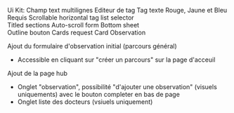 Ui Kit:
  Champ text multilignes
	Editeur de tag
  Tag texte	Rouge, Jaune et Bleu
  Requis
  Scrollable horizontal tag list selector	
  Titled sections
  Auto-scroll form
  Bottom sheet	
  Outline bouton
  Cards request
  Card Observation

Ajout du formulaire d'observation initial (parcours général)
  - Accessible en cliquant sur "créer un parcours" sur la page d'acceuil

Ajout de la page hub
  - Onglet "observation", possibilité "d'ajouter une observation" (visuels uniquements) avec le bouton completer en bas de page
  - Onglet liste des docteurs (vsiuels uniquement)

